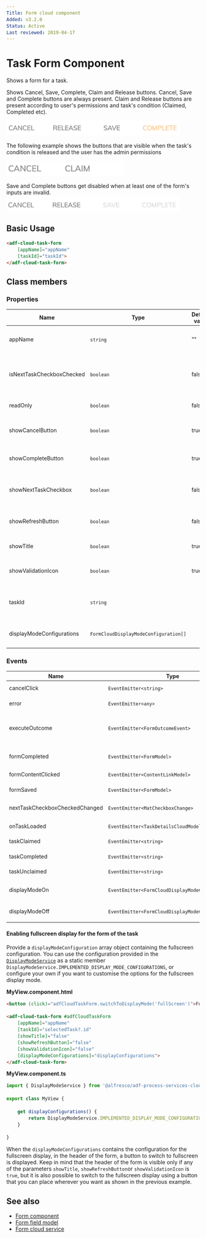 ```yaml
---
Title: Form cloud component
Added: v3.2.0
Status: Active
Last reviewed: 2019-04-17
---
```


# Task Form Component

Shows a form for a task.

Shows Cancel, Save, Complete, Claim and Release buttons. Cancel, Save and Complete buttons are always present. Claim and Release buttons are present according to user's permissions and task's condition (Claimed, Completed etc).

![Task form cloud component screenshot](../../docassets/images/adf-task-form-cloud-1.png)

The following example shows the buttons that are visible when the task's condition is released and the user has the admin permissions

![Task form cloud component screenshot](../../docassets/images/adf-task-form-cloud-3.png)

Save and Complete buttons get disabled when at least one of the form's inputs are invalid.
![Task form cloud component screenshot](../../docassets/images/adf-task-form-cloud-2.png)

## Basic Usage

```html
<adf-cloud-task-form 
    [appName]="appName"
    [taskId]="taskId">
</adf-cloud-task-form>
```

## Class members

### Properties

| Name                      | Type                                  | Default value | Description                                                         |
| ------------------------- | ------------------------------------- | ------------- | ------------------------------------------------------------------- |
| appName                   | `string`                              | ""            | App id to fetch corresponding form and values.                      |
| isNextTaskCheckboxChecked | `boolean`                             | false         | Whether the `Open next task` checkbox is checked by default or not. |
| readOnly                  | `boolean`                             | false         | Toggle readonly state of the task.                                  |
| showCancelButton          | `boolean`                             | true          | Toggle rendering of the `Cancel` button.                            |
| showCompleteButton        | `boolean`                             | true          | Toggle rendering of the `Complete` button.                          |
| showNextTaskCheckbox      | `boolean`                             | false         | Toggle rendering of the `Open next task` checkbox.                  |
| showRefreshButton         | `boolean`                             | false         | Toggle rendering of the `Refresh` button.                           |
| showTitle                 | `boolean`                             | true          | Toggle rendering of the form title.                                 |
| showValidationIcon        | `boolean`                             | true          | Toggle rendering of the `Validation` icon.                          |
| taskId                    | `string`                              |               | Task id to fetch corresponding form and values.                     |
| displayModeConfigurations | `FormCloudDisplayModeConfiguration[]` |               | The available display configurations for the form                   |

### Events

| Name                           | Type                                              | Description                                                                                            |
| ------------------------------ | ------------------------------------------------- | ------------------------------------------------------------------------------------------------------ |
| cancelClick                    | `EventEmitter<string>`                            | Emitted when the cancel button is clicked.                                                             |
| error                          | `EventEmitter<any>`                               | Emitted when any error occurs.                                                                         |
| executeOutcome                 | `EventEmitter<FormOutcomeEvent>`                  | Emitted when any outcome is executed. Default behaviour can be prevented via `event.preventDefault()`. |
| formCompleted                  | `EventEmitter<FormModel>`                         | Emitted when the form is submitted with the `Complete` outcome.                                        |
| formContentClicked             | `EventEmitter<ContentLinkModel>`                  | Emitted when form content is clicked.                                                                  |
| formSaved                      | `EventEmitter<FormModel>`                         | Emitted when the form is saved.                                                                        |
| nextTaskCheckboxCheckedChanged | `EventEmitter<MatCheckboxChange>`                 | Emitted when the `Open next task` checkbox was toggled.                                                |
| onTaskLoaded                   | `EventEmitter<TaskDetailsCloudModel>`             | Emitted when a task is loaded.                                                                         |
| taskClaimed                    | `EventEmitter<string>`                            | Emitted when the task is claimed.                                                                      |
| taskCompleted                  | `EventEmitter<string>`                            | Emitted when the task is completed.                                                                    |
| taskUnclaimed                  | `EventEmitter<string>`                            | Emitted when the task is unclaimed.                                                                    |
| displayModeOn                  | `EventEmitter<FormCloudDisplayModeConfiguration>` | Emitted when a display mode configuration is turned on.                                                |
| displayModeOff                 | `EventEmitter<FormCloudDisplayModeConfiguration>` | Emitted when a display mode configuration is turned off.                                               |

#### Enabling fullscreen display for the form of the task

Provide a `displayModeConfiguration` array object containing the fullscreen configuration. You can use the configuration provided in the [`DisplayModeService`](../../../lib/process-services-cloud/src/lib/form/services/display-mode.service.ts) as a static member `DisplayModeService.IMPLEMENTED_DISPLAY_MODE_CONFIGURATIONS`, or configure your own if you want to customise the options for the fullscreen display mode.

**MyView.component.html**

```html
<button (click)="adfCloudTaskForm.switchToDisplayMode('fullScreen')">Full screen</button>

<adf-cloud-task-form #adfCloudTaskForm
    [appName]="appName"
    [taskId]="selectedTask?.id"
    [showTitle]="false"
    [showRefreshButton]="false"
    [showValidationIcon]="false"
    [displayModeConfigurations]="displayConfigurations">
</adf-cloud-task-form>
```

**MyView.component.ts**

```ts
import { DisplayModeService } from '@alfresco/adf-process-services-cloud';

export class MyView {

    get displayConfigurations() {
        return DisplayModeService.IMPLEMENTED_DISPLAY_MODE_CONFIGURATIONS;
    }

}
```

When the `displayModeConfigurations` contains the configuration for the fullscreen display, in the header of the form, a button to switch to fullscreen is displayed. Keep in mind that the header of the form is visible only if any of the parameters `showTitle`, `showRefreshButton`or `showValidationIcon` is `true`, but it is also possible to switch to the fullscreen display using a button that you can place wherever you want as shown in the previous example.

## See also

-   [Form component](./form-cloud.component.md)
-   [Form field model](../../core/models/form-field.model.md)
-   [Form cloud service](../services/form-cloud.service.md)

